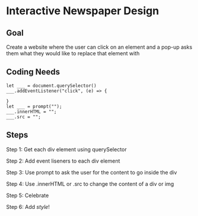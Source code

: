 # Interactive Newspaper Design

## Goal

Create a website where the user can click on an element and a pop-up asks them what they would like to replace that element with

## Coding Needs

```
let ___ = document.querySelector()
___.addEventListener("click", (e) => {

}
let ___ = prompt("");
___.innerHTML = "";
___.src = "";
```

## Steps

Step 1: Get each div element using querySelector

Step 2: Add event liseners to each div element

Step 3: Use prompt to ask the user for the content to go inside the div

Step 4: Use .innerHTML or .src to change the content of a div or img

Step 5: Celebrate

Step 6: Add _style_!
